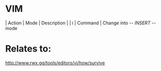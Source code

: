 # VIM

| Action | Mode | Description |
| i | Command | Change into -- *INSERT* -- mode







# Relates to: 
http://www.rwx.gg/tools/editors/vi/how/survive
